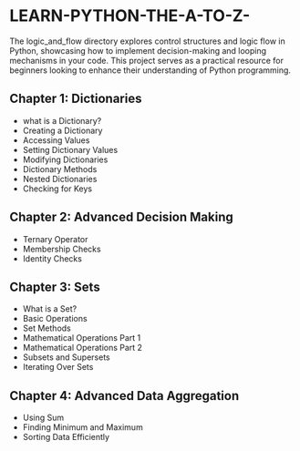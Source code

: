 # LEARN-PYTHON-THE-A-TO-Z-
The logic_and_flow directory explores control structures and logic flow in Python, showcasing how to implement decision-making and looping mechanisms in your code. This project serves as a practical resource for beginners looking to enhance their understanding of Python programming.

## Chapter 1: Dictionaries
- what is a Dictionary?
- Creating a Dictionary
- Accessing Values
- Setting Dictionary Values
- Modifying Dictionaries
- Dictionary Methods
- Nested Dictionaries
- Checking for Keys

## Chapter 2: Advanced Decision Making
- Ternary Operator
- Membership Checks
- Identity Checks

## Chapter 3: Sets
- What is a Set?
- Basic Operations
- Set Methods
- Mathematical Operations Part 1
- Mathematical Operations Part 2
- Subsets and Supersets
- Iterating Over Sets

## Chapter 4: Advanced Data Aggregation
- Using Sum
- Finding Minimum and Maximum
- Sorting Data Efficiently


